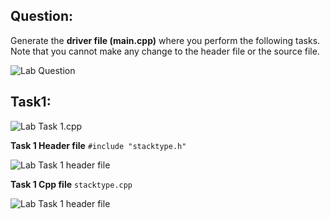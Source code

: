 ## Question:

Generate the **driver file (main.cpp)** where you perform the following tasks. Note that you cannot make any change to
the header file or the source file.

![Lab  Question](https://github.com/IAFahim/CSE225/blob/master/C%2B%2B/Lab/Lab_10/Question/task.png)

## Task1:

![Lab  Task 1.cpp](https://github.com/IAFahim/CSE225/blob/master/C%2B%2B/Lab/Lab_10/Task_1/main.cpp.png)

**Task 1 Header file**
`#include "stacktype.h"`

![Lab  Task 1 header file](https://github.com/IAFahim/CSE225/blob/master/C%2B%2B/Lab/Lab_10/Task_1/stacktype.h.png)

**Task 1 Cpp file**
`stacktype.cpp`

![Lab  Task 1 header file](https://github.com/IAFahim/CSE225/blob/master/C%2B%2B/Lab/Lab_10/Task_1/stacktype.cpp.png)
